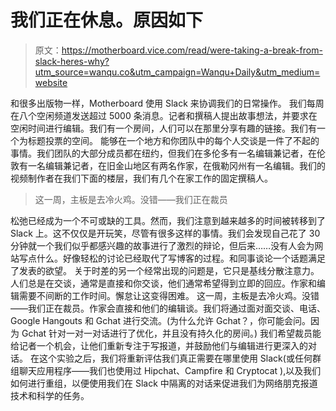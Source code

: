# 我们正在休息。原因如下

> 原文：<https://motherboard.vice.com/read/were-taking-a-break-from-slack-heres-why?utm_source=wanqu.co&utm_campaign=Wanqu+Daily&utm_medium=website>

 和很多出版物一样，Motherboard 使用 Slack 来协调我们的日常操作。  我们每周在八个空闲频道发送超过 5000 条消息。记者和撰稿人提出故事想法，并要求在空闲时间进行编辑。我们有一个房间，人们可以在那里分享有趣的链接。我们有一个为标题投票的空间。  能够在一个地方和你团队中的每个人交谈是一件了不起的事情。我们团队的大部分成员都在纽约，但我们在多伦多有一名编辑兼记者，在伦敦有一名编辑兼记者，在旧金山地区有两名作家，在俄勒冈州有一名编辑。我们的视频制作者在我们下面的楼层，我们有几个在家工作的固定撰稿人。 

> 这一周，主板是去冷火鸡。没错——我们正在裁员

 松弛已经成为一个不可或缺的工具。然而，我们注意到越来越多的时间被转移到了 Slack 上。这不仅仅是开玩笑，尽管有很多这样的事情。我们会发现自己花了 30 分钟就一个我们似乎都感兴趣的故事进行了激烈的辩论，但后来……没有人会为网站写点什么。好像轻松的讨论已经取代了写博客的过程。和同事谈论一个话题满足了发表的欲望。  关于时差的另一个经常出现的问题是，它只是基线分散注意力。人们总是在交谈，通常是直接和你交谈，他们通常希望得到立即的回应。作家和编辑需要不间断的工作时间。懈怠让这变得困难。  这一周，主板是去冷火鸡。没错——我们正在裁员。作家会直接和他们的编辑谈。我们将通过面对面交谈、电话、Google Hangouts 和 Gchat 进行交流。(为什么允许 Gchat？，你可能会问。因为 Gchat 针对一对一对话进行了优化，并且没有持久化的房间。)  我们希望裁员能给记者一个机会，让他们重新专注于写报道，并鼓励他们与编辑进行更深入的对话。  在这个实验之后，我们将重新评估我们真正需要在哪里使用 Slack(或任何群组聊天应用程序——我们也使用过 Hipchat、Campfire 和 Cryptocat ),以及我们如何进行重组，以便使用我们在 Slack 中隔离的对话来促进我们为网络朋克报道技术和科学的任务。